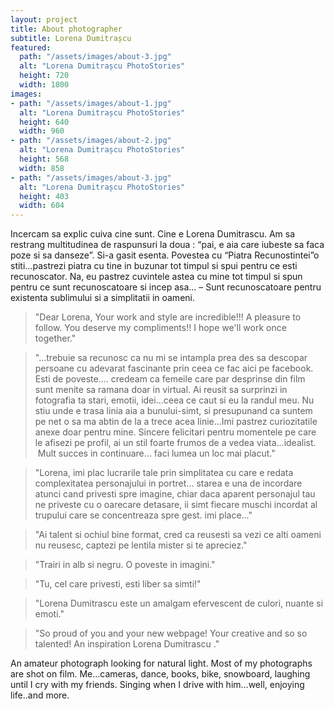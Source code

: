 ```yaml
---
layout: project
title: About photographer
subtitle: Lorena Dumitrașcu
featured:
  path: "/assets/images/about-3.jpg"
  alt: "Lorena Dumitrașcu PhotoStories"
  height: 720
  width: 1800
images:
- path: "/assets/images/about-1.jpg"
  alt: "Lorena Dumitrașcu PhotoStories"
  height: 640
  width: 960
- path: "/assets/images/about-2.jpg"
  alt: "Lorena Dumitrașcu PhotoStories"
  height: 568
  width: 858
- path: "/assets/images/about-3.jpg"
  alt: "Lorena Dumitrașcu PhotoStories"
  height: 403
  width: 604
---
```


Incercam sa explic cuiva cine sunt. Cine e Lorena Dumitrascu. Am sa restrang multitudinea de raspunsuri la doua : “pai, e aia care iubeste sa faca poze si sa danseze”. Si-a gasit esenta.
Povestea cu “Piatra Recunostintei”o stiti…pastrezi piatra cu tine in buzunar tot timpul si spui pentru ce esti recunoscator. Na, eu pastrez cuvintele astea cu mine tot timpul si spun pentru ce sunt recunoscatoare si incep asa…
– Sunt recunoscatoare pentru existenta sublimului si a simplitatii in oameni.

>"Dear Lorena,
>Your work and style are incredible!!!
>A pleasure to follow. You deserve my compliments!! I hope we'll work once together."

>"...trebuie sa recunosc ca nu mi se intampla prea des sa descopar persoane cu adevarat fascinante prin ceea ce fac aici pe facebook. Esti de poveste…. credeam ca femeile care par desprinse din film sunt menite sa ramana doar in virtual. Ai reusit sa surprinzi in fotografia ta stari, emotii, idei...ceea ce caut si eu la randul meu. Nu stiu unde e trasa linia aia a bunului-simt, si presupunand ca suntem pe net o sa ma abtin de la a trece acea linie...Imi pastrez curiozitatile anexe doar pentru mine. Sincere felicitari pentru momentele pe care le afisezi pe profil, ai un stil foarte frumos de a vedea viata...idealist.  Mult succes in continuare... faci lumea un loc mai placut."

>"Lorena, imi plac lucrarile tale prin simplitatea cu care e redata complexitatea personajului in portret... starea e una de incordare atunci cand privesti spre imagine, chiar daca aparent personajul tau ne priveste cu o oarecare detasare, ii simt fiecare muschi incordat al trupului care se concentreaza spre gest. imi place..."

>"Ai talent si ochiul bine format, cred ca reusesti sa vezi ce alti oameni nu reusesc, captezi pe lentila mister si te apreciez."

>"Trairi in alb si negru. O poveste in imagini."

>"Tu, cel care privesti, esti liber sa simti!"

>"Lorena Dumitrascu este un amalgam efervescent de culori, nuante si emoti."

>"So proud of you and your new webpage! Your creative and so so talented! An inspiration Lorena Dumitrascu ."

An amateur photograph looking for natural light. Most of my photographs are shot on film.
Me...cameras, dance, books, bike, snowboard, laughing until I cry with my friends. Singing when I drive with him...well, enjoying life..and more.
